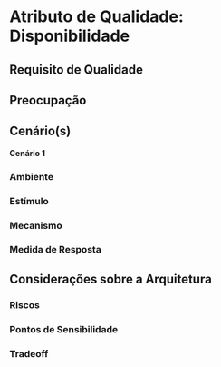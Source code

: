 # Atributo de Qualidade: Disponibilidade

## Requisito de Qualidade


## Preocupação


## Cenário(s)
**Cenário 1**

### Ambiente


### Estímulo


### Mecanismo


### Medida de Resposta


## Considerações sobre a Arquitetura

### Riscos


### Pontos de Sensibilidade


### Tradeoff

